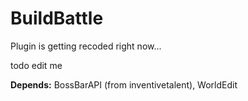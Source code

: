 # BuildBattle
Plugin is getting recoded right now...

todo edit me

**Depends:** BossBarAPI (from inventivetalent), WorldEdit 
